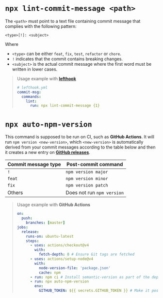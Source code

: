 # `npx lint-commit-message <path>`

The `<path>` must point to a text file containing commit message that complies with the following pattern:

```
<type>[!]: <subject>
```
Where
- `<type>` can be either `feat`, `fix`, `test`, `refactor` or `chore`.
- `!` indicates that the commit contains breaking changes.
- `<subject>` is the actual commit message where the first word must be written in lower cases.

> Usage example with [**lefthook**](https://www.npmjs.com/package/lefthook)
> ```yml
> # lefthook.yml
> commit-msg:
>   commands:
>     lint:
>       run: npx lint-commit-message {1}
> ```

# `npx auto-npm-version`

This command is supposed to be run on CI, such as **GitHub Actions**. It will run `npm version <new-version>`, which `<new-version>` is automatically derived from your commit messages according to the table below and then it creates a new entry on [**GitHub releases**](https://docs.github.com/en/repositories/releasing-projects-on-github/about-releases).

|Commit message type|Post-commit command|
|---|---|
|`!`|`npm version major`|
|`feat`|`npm version minor`|
|`fix`|`npm version patch`|
|Others|Does not run `npm version`|

> Usage example with **GitHub Actions**
> ```yml
> on:
>   push:
>     branches: [master]
> jobs:
>   release:
>     runs-on: ubuntu-latest
>     steps:
>       - uses: actions/checkout@v4
>         with:
>           fetch-depth: 0 # Ensure Git tags are fetched
>       - uses: actions/setup-node@v4
>         with:
>           node-version-file: 'package.json'
>           cache: npm
>       - run: npm ci # Install semantic-version as part of the dependencies
>       - run: npx auto-npm-version
>         env:
>           GITHUB_TOKEN: ${{ secrets.GITHUB_TOKEN }} # Make it possible to create a new release using GitHub API
> ```
